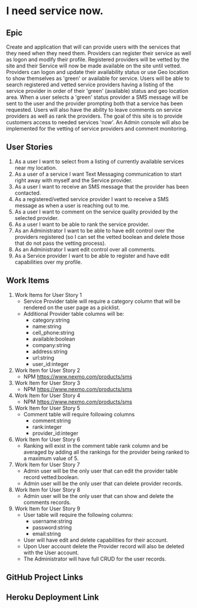 # I need service now.

## Epic
Create and application that will can provide users with the services that they need when they need them.  Providers can register their service as well as logon and modify their profile.
Registered providers will be vetted by the site and their Service will now be made available on the site until vetted.  Providers can logon and update their availability status or use Geo location to show themselves as 'green' or available for service.  Users will be able to search registered and vetted service providers having a listing of the service provider in order of their 'green' (available) status and geo location area.  When a user selects a 'green' status provider a SMS message will be sent to the user and the provider prompting both that a service has been requested.  Users will also have the ability to leave comments on service providers as well as rank the providers.  The goal of this site is to provide customers access to needed services 'now'.  An Admin console will also be implemented for the vetting of service providers and comment monitoring.

## User Stories
1. As a user I want to select from a listing of currently available services near my location.
2. As a user of a service I want Text Messaging communication to start right away with myself and the Service provider.
3. As a user I want to receive an SMS message that the provider has been contacted.
4. As a registered/vetted service provider I want to receive a SMS message as when a user is reaching out to me.
5. As a user I want to comment on the service quality provided by the selected provider.
6. As a user I want to be able to rank the service provider.
7. As an Administrator I want to be able to have edit control over the providers registered (so I can set the vetted boolean and delete those that do not pass the vetting process).
8. As an Administrator I want edit control over all comments.
9. As a Service provider I want to be able to register and have edit capabilities over my profile.

## Work Items
1. Work Items for User Story 1
   * Service Provider table will require a category column that will be rendered on the user page as a picklist.
   * Additional Provider table columns will be:
      * category:string
      * name:string
      * cell_phone:string
      * available:boolean
      * company:string
      * address:string
      * url:string
      * user_id:integer
2. Work Item for User Story 2
   * NPM https://www.nexmo.com/products/sms
3. Work Item for User Story 3
   * NPM https://www.nexmo.com/products/sms
4. Work Item for User Story 4
   * NPM https://www.nexmo.com/products/sms
5. Work Item for User Story 5
   * Comment table will require following columns
      * comment:string
      * rank:integer
      * provider_id:integer
6. Work Item for User Story 6
   * Ranking will exist in the comment table rank column and be averaged by adding all the rankings for the provider being ranked to a maximum value of 5.
7. Work Item for User Story 7
   *  Admin user will be the only user that can edit the provider table record vetted:boolean.
   * Admin user will be the only user that can delete provider records.
8. Work Item for User Story 8
   *  Admin user will be the only user that can show and delete the comments records.
9. Work Item for User Story 9
   * User table will require the following columns:
      * username:string
      * password:string
      * email:string
    * User will have edit and delete capabilities for their account.
    * Upon User account delete the Provider record will also be deleted with the User account.
    * The Administrator will have full CRUD for the user records.

## GitHub Project Links

## Heroku Deployment Link
